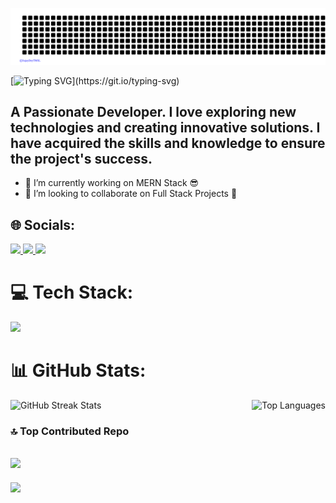 <p align="center">
  <img src="sujay.svg" />
</p> 

[![Typing SVG](https://readme-typing-svg.demolab.com?font=Fira+Code&pause=1000&random=false&width=435&lines=Hi++there%F0%9F%91%8B%2C+I'm+Sujay+Dey.)](https://git.io/typing-svg)
<h2>A Passionate Developer. I love exploring new technologies and creating innovative solutions. I have acquired the skills and knowledge to ensure the project's success.</h2>

<!--
**SujayDeyTMSL/SujayDeyTMSL** is a ✨ _special_ ✨ repository because its `README.md` (this file) appears on your GitHub profile.

Here are some ideas to get you started:

- 🔭 I’m currently working on ...
- 🌱 I’m currently learning ...
- 👯 I’m looking to collaborate on ...
- 🤔 I’m looking for help with ...
- 💬 Ask me about ...
- 📫 How to reach me: ...
- 😄 Pronouns: ...
- ⚡ Fun fact: ...
-->
- 🔭 I’m currently working on MERN Stack 😎
- 👯 I’m looking to collaborate on Full Stack Projects 🤝
  


## 🌐 Socials:
<p align="left">
  <a href="https://instagram.com/does_not_exist.ai">
    <img src="https://skillicons.dev/icons?i=instagram" />
  </a>
   <a href="https://www.linkedin.com/in/sujay-dey-tmsl/">
    <img src="https://skillicons.dev/icons?i=linkedin" />
  </a>
   <a href="https://github.com/SujayDeyTMSL/SujayDeyTMSL/">
    <img src="https://skillicons.dev/icons?i=github" />
  </a>
</p>

# 💻 Tech Stack:
<p align="left">
  <a href="https://skillicons.dev/">
    <img src="https://skillicons.dev/icons?i=c,cpp,html,css,js,figma,flutter,react,tailwind,nodejs,python,dart,figma,firebase,git" />
  </a>
</p>

# 📊 GitHub Stats:
<div style="display: flex; justify-content: space-between;">
    <img src="https://github-readme-streak-stats.herokuapp.com/?user=SujayDeyTMSL&theme=dark&hide_border=false" alt="GitHub Streak Stats" />
    <img src="https://github-readme-stats.vercel.app/api/top-langs/?username=SujayDeyTMSL&theme=dark&hide_border=false&include_all_commits=false&count_private=false&layout=compact" alt="Top Languages" />
</div>

### 🔝 Top Contributed Repo
![](https://github-contributor-stats.vercel.app/api?username=SujayDeyTMSL&limit=5&theme=dark&combine_all_yearly_contributions=true)
---
[![](https://visitcount.itsvg.in/api?id=SujayDeyTMSL&icon=1&color=0)](https://visitcount.itsvg.in)

<!-- Proudly created with GPRM ( https://gprm.itsvg.in ) -->
